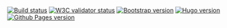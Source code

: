 [![Build status](https://travis-ci.org/inwardmovement/inwardmovement.github.io.svg)](https://travis-ci.org/inwardmovement/inwardmovement.github.io) 
[![W3C validator status](https://img.shields.io/badge/W3C-check-blue.svg)](https://validator.w3.org/check?uri=https://inwardmovement.github.io/) 
[![Bootstrap version](https://img.shields.io/badge/Bootstrap-4.1.3-lightgrey.svg)](http://getbootstrap.com/) 
[![Hugo version](https://img.shields.io/badge/Hugo-0.49-lightgrey.svg)](https://gohugo.io/) 
[![Github Pages version](https://img.shields.io/badge/Github%20Pages------lightgrey.svg)](https://pages.github.com/)  
